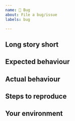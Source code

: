 ```yaml
---
name: 🐛 Bug
about: File a bug/issue
labels: bug

---
```


## Long story short

<!-- Please describe your problem and why the fix is important. -->

## Expected behaviour

<!-- What is the behaviour you expect? -->

## Actual behaviour

<!-- What's actually happening? -->

## Steps to reproduce

<!-- Please describe steps to reproduce the issue.
     If you have a script that does that please include it here within
     markdown code markup -->

## Your environment

<!-- Describe the environment you have that lead to your issue.
     This includes aiohttp version, OS, proxy server and other bits that
     are related to your case.

     IMPORTANT: aiohttp is both server framework and client library.
     For getting rid of confusing please put 'server', 'client' or 'both'
     word here.
     -->
